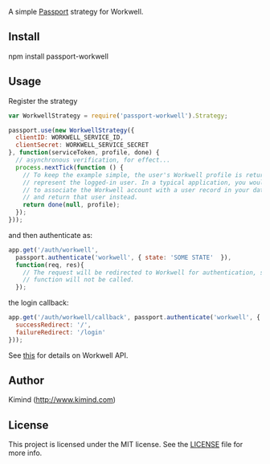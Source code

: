 A simple [Passport](http://passportjs.org/) strategy for Workwell.

## Install

  npm install passport-workwell

## Usage

Register the strategy

~~~javascript
var WorkwellStrategy = require('passport-workwell').Strategy;

passport.use(new WorkwellStrategy({
  clientID: WORKWELL_SERVICE_ID,
  clientSecret: WORKWELL_SERVICE_SECRET
}, function(serviceToken, profile, done) {
  // asynchronous verification, for effect...
  process.nextTick(function () {
    // To keep the example simple, the user's Workwell profile is returned to
    // represent the logged-in user. In a typical application, you would want
    // to associate the Workwell account with a user record in your database,
    // and return that user instead.
    return done(null, profile);
  });
}));
~~~

and then authenticate as:

~~~javascript
app.get('/auth/workwell',
  passport.authenticate('workwell', { state: 'SOME STATE'  }),
  function(req, res){
    // The request will be redirected to Workwell for authentication, so this
    // function will not be called.
  });
~~~

the login callback:

~~~javascript
app.get('/auth/workwell/callback', passport.authenticate('workwell', {
  successRedirect: '/',
  failureRedirect: '/login'
}));
~~~

See [this](https://workwell.api-docs.io) for details on Workwell API.

## Author

Kimind (http://www.kimind.com)

## License

This project is licensed under the MIT license. See the [LICENSE](LICENSE) file for more info.
